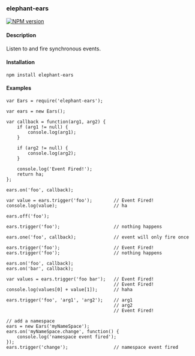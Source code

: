 ### elephant-ears

[![NPM version](https://badge.fury.io/js/elephant-ears.svg)](http://badge.fury.io/js/elephant-ears)

#### Description

Listen to and fire synchronous events.

#### Installation

````npm install elephant-ears````

#### Examples

````
var Ears = require('elephant-ears');

var ears = new Ears();

var callback = function(arg1, arg2) {
    if (arg1 != null) {
        console.log(arg1);
    }

    if (arg2 != null) {
        console.log(arg2);
    }

    console.log('Event Fired!');
    return ha;
};

ears.on('foo', callback);

var value = ears.trigger('foo');        // Event Fired!
console.log(value);                     // ha

ears.off('foo');

ears.trigger('foo');                    // nothing happens

ears.one('foo', callback);              // event will only fire once

ears.trigger('foo');                    // Event Fired!
ears.trigger('foo');                    // nothing happens

ears.on('foo', callback);
ears.on('bar', callback);

var values = ears.trigger('foo bar');   // Event Fired!
                                        // Event Fired!
console.log(values[0] + value[1]);      // haha

ears.trigger('foo', 'arg1', 'arg2');    // arg1
                                        // arg2
                                        // Event Fired!
                                        
// add a namespace
ears = new Ears('myNameSpace');
ears.on('myNameSpace.change', function() {
    console.log('namespace event fired');
});
ears.trigger('change');                 // namespace event fired

````
